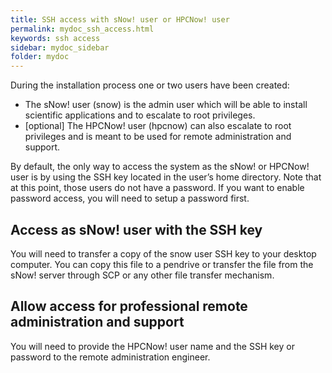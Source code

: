 ```yaml
---
title: SSH access with sNow! user or HPCNow! user
permalink: mydoc_ssh_access.html
keywords: ssh access
sidebar: mydoc_sidebar
folder: mydoc
---
```


During the installation process one or two users have been created:
* The sNow! user (snow) is the admin user which will be able to install scientific applications and to escalate to root privileges.  
* [optional] The HPCNow! user (hpcnow) can also escalate to root privileges and is meant to be used for remote administration and support.

By default, the only way to access the system as the sNow! or HPCNow! user is by using the SSH key located in the user’s home directory. Note that at this point, those users do not have a password. If you want to enable password access, you will need to setup a password first.

## Access as sNow! user with the SSH key
You will need to transfer a copy of the snow user SSH key to your desktop computer. You can copy this file to a pendrive or transfer the file from the sNow! server through SCP or any other file transfer mechanism.

## Allow access for professional remote administration and support
You will need to provide the HPCNow! user name and the SSH key or password to the remote administration engineer.

